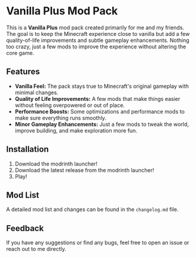 # Vanilla Plus Mod Pack

This is a **Vanilla Plus** mod pack created primarily for me and my friends. The goal is to keep the Minecraft experience close to vanilla but add a few quality-of-life improvements and subtle gameplay enhancements. Nothing too crazy, just a few mods to improve the experience without altering the core game.

## Features

- **Vanilla Feel:** The pack stays true to Minecraft's original gameplay with minimal changes.
- **Quality of Life Improvements:** A few mods that make things easier without feeling overpowered or out of place.
- **Performance Boosts:** Some optimizations and performance mods to make sure everything runs smoothly.
- **Minor Gameplay Enhancements:** Just a few mods to tweak the world, improve building, and make exploration more fun.

## Installation

1. Download the modrinth launcher!
2. Download the latest release from the modrinth launcher!
3. Play!

## Mod List

A detailed mod list and changes can be found in the `changelog.md` file.

## Feedback

If you have any suggestions or find any bugs, feel free to open an issue or reach out to me directly.
